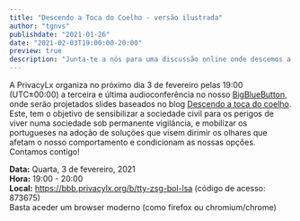 ```yaml
---
title: "Descendo a Toca do Coelho - versão ilustrada"
author: "tgnvs"
publishdate: "2021-01-26"
date: "2021-02-03T19:00:00-20:00"
preview: true
description: "Junta-te a nós para uma discussão online onde descemos a toca do coelho para o mundo da privacidade. A palestra é insipirada numa série de blogs publicada pela PrivacyLx com o sob nome."
---
```


A PrivacyLx organiza no próximo dia 3 de fevereiro pelas 19:00 (UTC±00:00) a terceira e
última audioconferência no nosso [BigBlueButton](https://bbb.privacylx.org/),
onde serão projetados slides baseados no blog [Descendo a toca do
coelho](/tags/toca-do-coelho/). Este, tem o
objetivo de sensibilizar a sociedade civil para os perigos de viver
numa sociedade sob permanente vigilância, e mobilizar os portugueses
na adoção de soluções que visem dirimir os olhares que afetam o nosso
comportamento e condicionam as nossas opções. Contamos contigo!


**Data:** Quarta, 3 de fevereiro, 2021\
**Hora:** 19:00 - 20:00\
**Local:** https://bbb.privacylx.org/b/tty-zsg-bol-lsa (código de acesso: 873675)\
Basta aceder um browser moderno (como firefox ou chromium/chrome)
